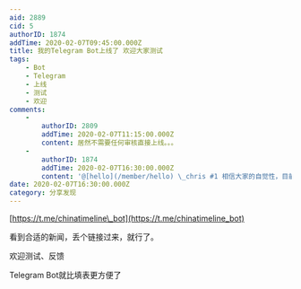 ```yaml
---
aid: 2889
cid: 5
authorID: 1874
addTime: 2020-02-07T09:45:00.000Z
title: 我的Telegram Bot上线了 欢迎大家测试
tags:
    - Bot
    - Telegram
    - 上线
    - 测试
    - 欢迎
comments:
    -
        authorID: 2809
        addTime: 2020-02-07T11:15:00.000Z
        content: 居然不需要任何审核直接上线。。。
    -
        authorID: 1874
        addTime: 2020-02-07T16:30:00.000Z
        content: '@[hello](/member/hello) \_chris #1 相信大家的自觉性，目前采取的是事后审核，看到有不合适的提交再删除。'
date: 2020-02-07T16:30:00.000Z
category: 分享发现
---
```


[https://t.me/chinatimeline\_bot](https://t.me/chinatimeline_bot)

看到合适的新闻，丢个链接过来，就行了。

欢迎测试、反馈

Telegram Bot就比填表更方便了
